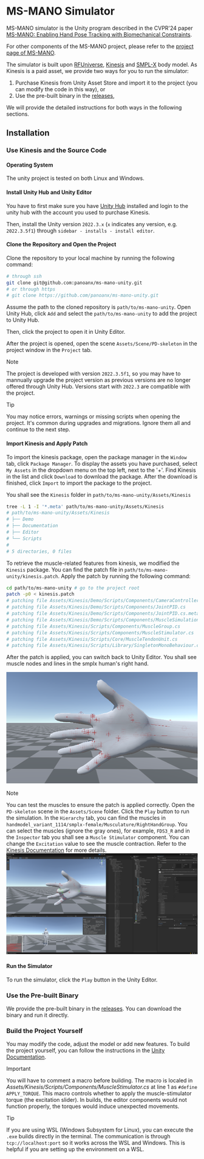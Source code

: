 # MS-MANO Simulator 

MS-MANO simulator is the Unity program described in the CVPR'24 paper [MS-MANO: Enabling Hand Pose Tracking with Biomechanical Constraints](https://ms-mano.robotflow.ai/). 

For other components of the MS-MANO project, please refer to the [project page of MS-MANO](https://ms-mano.robotflow.ai/).


The simulator is built upon [RFUniverse](https://github.com/mvig-robotflow/rfuniverse), [Kinesis](https://assetstore.unity.com/packages/tools/physics/kinesis-physical-muscle-model-based-movement-206089) and [SMPL-X](https://smpl-x.is.tue.mpg.de/) body model. As Kinesis is a paid asset, we provide two ways for you to run the simulator:
1. Purchase Kinesis from Unity Asset Store and import it to the project (you can modify the code in this way), or
2. Use the pre-built binary in the [releases](https://github.com/panoanx/ms-mano-unity/releases),

We will provide the detailed instructions for both ways in the following sections.


## Installation

###  Use Kinesis and the Source Code

#### Operating System
The unity project is tested on both Linux and Windows.

#### Install Unity Hub and Unity Editor
You have to first make sure you have [Unity Hub](https://unity3d.com/get-unity/download) installed and login to the unity hub with the account you used to purchase Kinesis. 

Then, install the Unity version `2022.3.x` (`x` indicates any version, e.g. `2022.3.5f1`) through `sidebar - installs - install editor`. 

#### Clone the Repository and Open the Project
Clone the repository to your local machine by running the following command:
```sh
# through ssh
git clone git@github.com:panoanx/ms-mano-unity.git
# or through https
# git clone https://github.com/panoanx/ms-mano-unity.git 
```
Assume the path to the cloned repository is `path/to/ms-mano-unity`. Open Unity Hub, click `Add` and select the `path/to/ms-mano-unity` to add the project to Unity Hub.

Then, click the project to open it in Unity Editor.

After the project is opened, open the scene `Assets/Scene/PD-skeleton` in the project window in the `Project` tab.

> [!NOTE]
> The project is developed with version `2022.3.5f1`, so you may have to mannually upgrade the project version as previous versions are no longer offered through Unity Hub. Versions start with `2022.3` are compatible with the project. 

> [!TIP] 
> You may notice errors, warnings or missing scripts when opening the project. It's common during upgrades and migrations. Ignore them all and continue to the next step.

#### Import Kinesis and Apply Patch

To import the kinesis package, open the package manager in the `Window` tab, click `Package Manager`. 
To display the assets you have purchased, select `My Assets` in the dropdown menu on the top left, next to the '+'. Find Kinesis in the list and click `Download` to download the package. After the download is finished, click `Import` to import the package to the project. 

You shall see the `Kinesis` folder in `path/to/ms-mano-unity/Assets/Kinesis`
```sh
tree -L 1 -I '*.meta' path/to/ms-mano-unity/Assets/Kinesis
# path/to/ms-mano-unity/Assets/Kinesis
# ├── Demo
# ├── Documentation
# ├── Editor
# └── Scripts
#
# 5 directories, 0 files
```

To retrieve the muscle-related features from kinesis, we modified the `Kinesis` package. You can find the patch file in `path/to/ms-mano-unity/kinesis.patch`. 
Apply the patch by running the following command:
```sh
cd path/to/ms-mano-unity # go to the project root
patch -p0 < kinesis.patch
# patching file Assets/Kinesis/Demo/Scripts/Components/CameraController.cs
# patching file Assets/Kinesis/Demo/Scripts/Components/JointPID.cs
# patching file Assets/Kinesis/Demo/Scripts/Components/JointPID.cs.meta
# patching file Assets/Kinesis/Demo/Scripts/Components/MuscleSimulation.cs
# patching file Assets/Kinesis/Scripts/Components/MuscleGroup.cs
# patching file Assets/Kinesis/Scripts/Components/MuscleStimulator.cs
# patching file Assets/Kinesis/Scripts/Core/MuscleTendonUnit.cs
# patching file Assets/Kinesis/Scripts/Library/SingletonMonoBehaviour.cs
```

After the patch is applied, you can switch back to Unity Editor. You shall see muscle nodes and lines in the smplx human's right hand.

![](fig/unity_editor_scene_static.png)

> [!NOTE]
> You can test the muscles to ensure the patch is applied correctly. Open the `PD-skeleton` scene in the `Assets/Scene` folder. Click the `Play` button to run the simulation. In the `Hierarchy` tab, you can find the muscles in `handmodel_variant_1114/smplx-female/Musculature/RightHandGroup`. You can select the muscles (ignore the gray ones), for example, `FDS3_R` and in the `Inspector` tab you shall see a `Muscle Stimulator` component. You can change the `Excitation` value to see the muscle contraction. Refer to the [Kinesis Documentation](https://squeakyspacebar.github.io/kinesis-doc/) for more details.
> ![](fig/play_fds5_r.png)

#### Run the Simulator
To run the simulator, click the `Play` button in the Unity Editor. 


### Use the Pre-built Binary
We provide the pre-built binary in the [releases](https://github.com/panoanx/ms-mano-unity/releases). You can download the binary and run it directly.

### Build the Project Yourself

You may modify the code, adjust the model or add new features. To build the project yourself, you can follow the instructions in the [Unity Documentation](https://docs.unity3d.com/Manual/BuildSettings.html).

> [!IMPORTANT]
> You will have to comment a macro before building. The macro is localed in *Assets/Kinesis/Scripts/Components/MuscleStimulator.cs* at line 1 as `#define APPLY_TORQUE`. This macro controls whether to apply the muscle-stimulator torque (the excitation slider). In builds, the editor components would not function properly, the torques would induce unexpected movements.

> [!TIP]
> If you are using WSL (Windows Subsystem for Linux), you can execute the `.exe` builds directly in the terminal. The communication is through `tcp://localhost:port` so it works across the WSL and Windows.
> This is helpful if you are setting up the environment on a WSL.
